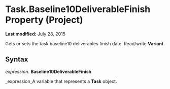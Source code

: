 
# Task.Baseline10DeliverableFinish Property (Project)

 **Last modified:** July 28, 2015

Gets or sets the task baseline10 deliverables finish date. Read/write  **Variant**.

## Syntax

 _expression_. **Baseline10DeliverableFinish**

 _expression_A variable that represents a  **Task** object.

